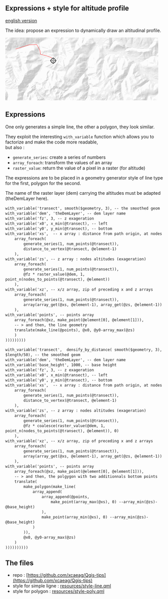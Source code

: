 ## Expressions + style for altitude profile

[english version](README.md)

The idea: propose an expression to dynamically draw an altitudinal profile.

![Démo](profil.gif)

## Expressions

One only generates a simple line, the other a polygon, they look similar.

They exploit the interesting `with_variable` function which allows you to factorize and make the code more readable,\
but also :
- `generate_series`: create a series of numbers
- `array_foreach`: transform the values ​​of an array
- `raster_value`: return the value of a pixel in a raster (for altitude)

The expressions are to be placed in a geometry generator style of line type for the first, polygon for the second.

The name of the raster layer (dem) carrying the altitudes must be adapted (theDemLayer here).

```pgsql
with_variable('transect', smooth($geometry, 3), -- the smoothed geom
with_variable('dem', 'theDemLayer', -- dem layer name 
with_variable('fz', 3, -- z exageration 
with_variable('x0', x_min(@transect), -- left
with_variable('y0', y_min(@transect), -- bottom 
with_variable('xs',  -- x array : distance from path origin, at nodes
	array_foreach(
		generate_series(1, num_points(@transect)),
		distance_to_vertex(@transect, @element-1)
	),
with_variable('zs', -- z array : nodes altitudes (exageration)
	array_foreach(
		generate_series(1, num_points(@transect)),
		@fz * raster_value(@dem, 1, point_n(nodes_to_points(@transect), @element))
	),
with_variable('xz', -- x/z array, zip of preceding x and z arrays
	array_foreach(
		generate_series(1, num_points(@transect)),
		array(array_get(@xs, @element-1), array_get(@zs, @element-1))
	),
with_variable('points', -- points array
	array_foreach(@xz, make_point(@element[0], @element[1])), 
	-- > and then, the line geometry
	translate(make_line(@points), @x0, @y0-array_max(@zs)
	)
)))))))))
```

```pgsql
with_variable('transect',  densify_by_distance( smooth($geometry, 3), $length/50), -- the smoothed geom
with_variable('dem', 'theDemLayer', -- dem layer name 
with_variable('base_height', 1000, -- base height 
with_variable('fz', 3, -- z exageration 
with_variable('x0', x_min(@transect), -- left
with_variable('y0', y_min(@transect), -- bottom 
with_variable('xs',  -- x array : distance from path origin, at nodes
	array_foreach(
		generate_series(1, num_points(@transect)),
		distance_to_vertex(@transect, @element-1)
	),
with_variable('zs', -- z array : nodes altitudes (exageration)
	array_foreach(
		generate_series(1, num_points(@transect)),
		@fz * coalesce(raster_value(@dem, 1, point_n(nodes_to_points(@transect), @element)), 0)
	),
with_variable('xz', -- x/z array, zip of preceding x and z arrays
	array_foreach(
		generate_series(1, num_points(@transect)),
		array(array_get(@xs, @element-1), array_get(@zs, @element-1))
	),
with_variable('points', -- points array
	array_foreach(@xz, make_point(@element[0], @element[1])), 
	-- > and then, the polgygon with two additionnals bottom points
	translate(
		make_polygon(make_line(
			array_append(
				array_append(@points, 
					make_point(array_max(@xs), 0) --array_min(@zs)-@base_height)
				), 
				make_point(array_min(@xs), 0) --array_min(@zs)-@base_height)
			)
		)), 
		@x0, @y0-array_max(@zs)
	)
))))))))))
```

## The files

- repo : [https://github.com/xcaeag/Qgis-tips](https://github.com/xcaeag/Qgis-tips)
- style for simple ligne : [resources/style-line.qml](resources/style-line.qml)
- style for polygon : [resources/style-poly.qml](resources/style-poly.qml)
